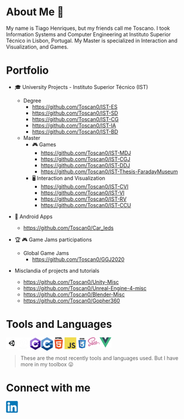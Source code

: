 # About Me :wave:

My name is Tiago Henriques, but my friends call me Toscano. I took Information Systems and Computer Engineering at Instituto Superior Técnico in Lisbon, Portugal. My Master is specialized in Interaction and Visualization, and Games. 

# Portfolio

* :mortar_board: University Projects - Instituto Superior Técnico (IST) 
  * Degree 
    * https://github.com/Toscan0/IST-ES 
    * https://github.com/Toscan0/IST-SD
    * https://github.com/Toscan0/IST-CG
    * https://github.com/Toscan0/IST-IA
    * https://github.com/Toscan0/IST-BD
  * Master
    * :video_game: Games 
      * https://github.com/Toscan0/IST-MDJ
      * https://github.com/Toscan0/IST-CGJ
      * https://github.com/Toscan0/IST-DDJ
      * https://github.com/Toscan0/IST-Thesis-FaradayMuseum
    * :desktop_computer: Interaction and Visualization
       * https://github.com/Toscan0/IST-CVI
       * https://github.com/Toscan0/IST-VI
       * https://github.com/Toscan0/IST-RV
       * https://github.com/Toscan0/IST-CCU
 

* :iphone: Android Apps 
  * https://github.com/Toscan0/Car_leds

    
* :trophy: :video_game: Game Jams participations 
  * Global Game Jams
    * https://github.com/Toscan0/GGJ2020
 

* Misclandia of projects and tutorials
  * https://github.com/Toscan0/Unity-Misc
  * https://github.com/Toscan0/Unreal-Engine-4-misc
  * https://github.com/Toscan0/Blender-Misc
  * https://github.com/Toscan0/Gopher360

# Tools and Languages

<img align="left" alt="Unity" width="32px" src="./icons/Tools/Unity/unity-tab-square-white.png"/>
<img align="left" alt="Unreal" width="32px" src="./icons/Tools/UE/Unreal_Engine_White.png"/>

<img align="left" alt="C#" width="32px" src="./icons/Languages/C_Sharp_logo.png"/>
<img align="left" alt="Cpp" width="32px" src="./icons/Languages/Cpp_logo.png"/>

<img align="left" alt="HTML5" width="32px" src="./icons/Languages/HTML5_logo.png"/>
<img align="left" alt="JavaScript" width="32px" src="./icons/Languages/JS_logo.png"/>
<img align="left" alt="CSS3" width="32px" src="./icons/Languages/CSS_logo.png"/>
<img align="left" alt="Sass" width="32px" src="./icons/Languages/Sass_logo.png"/>
<img align="left" alt="Vue" width="32px" src="./icons/Languages/Vue_logo.png"/>

<br />
<br />

> These are the most recently tools and languages used. But I have more in my toolbox :stuck_out_tongue:


# Connect with me

[<img align="center" alt="my linkedin" width="32px" src="./icons/Social/linkedin.png" />][linkedin]

<!-- <details>
  <summary>:zap: GitHub Stats</summary>

[![My GitHub stats](https://github-readme-stats.vercel.app/api?username=Toscan0)](https://github.com/anuraghazra/github-readme-stats)

</details> -->



[linkedin]: https://www.linkedin.com/in/tiago-henriques-638252132/
